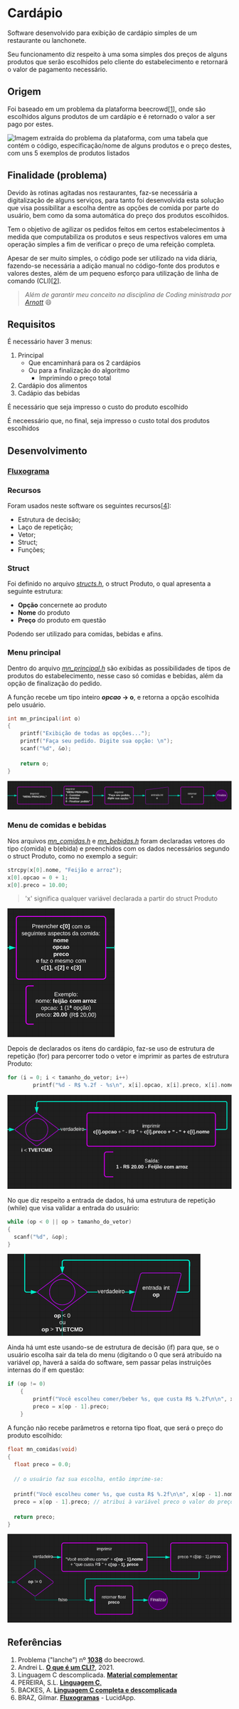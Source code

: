 # Cardápio

Software desenvolvido para exibição de cardápio simples de um restaurante ou lanchonete.

Seu funcionamento diz respeito à uma soma simples dos preços de alguns produtos que serão escolhidos pelo cliente do estabelecimento e retornará o valor de pagamento necessário.

## Origem

Foi baseado em um problema da plataforma beecrowd[[1](#referências)], onde são escolhidos alguns produtos de um cardápio e é retornado o valor a ser pago por estes.

![Imagem extraída do problema da plataforma, com uma tabela que contém o código, especificação/nome de alguns produtos e o preço destes, com uns 5 exemplos de produtos listados](https://resources.beecrowd.com.br/gallery/images/problems/UOJ_1038_pt.png)

## Finalidade (problema)

Devido às rotinas agitadas nos restaurantes, faz-se necessária a digitalização de alguns serviços, para tanto foi desenvolvida esta solução que visa possibilitar a escolha dentre as opções de comida por parte do usuário, bem como da soma automática do preço dos produtos escolhidos.

Tem o objetivo de agilizar os pedidos feitos em certos estabelecimentos à medida que computabiliza os produtos e seus respectivos valores em uma operação simples a fim de verificar o preço de uma refeição completa.

Apesar de ser muito simples, o código pode ser utilizado na vida diária, fazendo-se necessária a adição manual no código-fonte dos produtos e valores destes, além de um pequeno esforço para utilização de linha de comando (CLI)[[2](#referências)].

> *Além de garantir meu conceito na disciplina de Coding ministrada por [Arnott](https://www.linkedin.com/in/arnottcaiado/)* 😄

## Requisitos

É necessário haver 3 menus:

1. Principal
   * Que encaminhará para os 2 cardápios
   * Ou para a finalização do algoritmo
     * Imprimindo o preço total
2. Cardápio dos alimentos
3. Cadápio das bebidas

É necessário que seja impresso o custo do produto escolhido

É neceessário que, no final, seja impresso o custo total dos produtos escolhidos

## Desenvolvimento

### [Fluxograma](https://github.com/brazadrian/aprendendo-C/blob/master/Intermediaria/5_at_final_pedidos/fluxograma.pdf)

### Recursos

Foram usados neste software os seguintes recursos[[4](#referências)]:

* Estrutura de decisão;
* Laço de repetição;
* Vetor;
* Struct;
* Funções;

### Struct

Foi definido no arquivo *[structs.h](https://github.com/brazadrian/aprendendo-C/blob/master/Intermediaria/5_at_final_pedidos/structs.h)*, o struct Produto, o qual apresenta a seguinte estrutura:

- **Opção** concernete ao produto
- **Nome** do produto
- **Preço** do produto em questão

Podendo ser utilizado para comidas, bebidas e afins.

### Menu principal

Dentro do arquivo [*mn_principal.h*](https://github.com/brazadrian/aprendendo-C/blob/master/Intermediaria/5_at_final_pedidos/mn_principal.h) são exibidas as possibilidades de tipos de produtos do estabelecimento, nesse caso só comidas e bebidas, além da opção de finalização do pedido.

A função recebe um tipo inteiro ***opcao* → o**, e retorna a opção escolhida pelo usuário.

~~~c
int mn_principal(int o)
{
    printf("Exibição de todas as opções...");
    printf("Faça seu pedido. Digite sua opção: \n");
    scanf("%d", &o);

    return o;
}

~~~

![](assets/20220716_213652_image.png)

### Menu de comidas e bebidas

Nos arquivos [*mn_comidas.h*](https://github.com/brazadrian/aprendendo-C/blob/master/Intermediaria/5_at_final_pedidos/mn_bebidas.h) e [*mn_bebidas.h*](https://github.com/brazadrian/aprendendo-C/blob/master/Intermediaria/5_at_final_pedidos/mn_bebidas.h) foram declaradas vetores do tipo c(omida) e b(ebida) e preenchidos com os dados necessários segundo o struct Produto, como no exemplo a seguir:

~~~c
strcpy(x[0].nome, "Feijão e arroz");
x[0].opcao = 0 + 1;
x[0].preco = 10.00;
~~~

> 'x' significa qualquer variável declarada a partir do struct Produto

![](assets/20220716_213818_image.png)

Depois de declarados os itens do cardápio, faz-se uso de estrutura de repetição (for) para percorrer todo o vetor e imprimir as partes de estrutura Produto:

~~~c
for (i = 0; i < tamanho_do_vetor; i++)
        printf("%d - R$ %.2f - %s\n", x[i].opcao, x[i].preco, x[i].nome);
~~~

![](assets/20220716_213929_image.png)

No que diz respeito a entrada de dados, há uma estrutura de repetição (while) que visa validar a entrada do usuário:

~~~c
while (op < 0 || op > tamanho_do_vetor)
{
  scanf("%d", &op);
}
~~~

![](assets/20220716_214206_image.png)

Ainda há umt este usando-se de estrutura de decisão (if) para que, se o usuário escolha sair da tela do menu (digitando o 0 que será atribuído na variável *op*, haverá a saída do software, sem passar pelas instruições internas do if em questão:

~~~c
if (op != 0)
    {
        printf("Você escolheu comer/beber %s, que custa R$ %.2f\n\n", x[op - 1].nome, x[op - 1].preco);
        preco = x[op - 1].preco;
    }

~~~

A função não recebe parâmetros e retorna tipo float, que será o preço do produto escolhido:

~~~c
float mn_comidas(void)
{
  float preco = 0.0;

  // o usuário faz sua escolha, então imprime-se:

  printf("Você escolheu comer %s, que custa R$ %.2f\n\n", x[op - 1].nome, x[op - 1].preco);
  preco = x[op - 1].preco; // atribui à variável preco o valor do preço pré-cadastrado no item escolhido pelo usuário

  return preco;
}
~~~

![](assets/20220716_214311_image.png)

## Referências

1. Problema ("lanche") nº [**1038**](https://www.beecrowd.com.br/judge/pt/problems/view/1038) do beecrowd.
2. Andrei L. **[O que é um CLI?](https://www.hostinger.com.br/tutoriais/o-que-e-cli)**, 2021.
3. Linguagem C descomplicada. [**Material complementar**](https://programacaodescomplicada.wordpress.com/complementar/)
4. PEREIRA, S.L. [**Linguagem C**.](https://www.ime.usp.br/~slago/slago-C.pdf)
5. BACKES, A. [**Linguagem C completa e descomplicada**](https://www.amazon.com.br/Linguagem-C-ANDR%C3%89-BACKES/dp/8535291067)
6. BRAZ, Gilmar. [**Fluxogramas**](https://lucid.app/lucidchart/3c6b9458-25c6-4742-a989-6e2efd4b445d/edit?viewport_loc=1380%2C1678%2C1782%2C749%2C0_0&invitationId=inv_24741dbf-1032-4974-8e45-acf23f80efd8#) - LucidApp.
